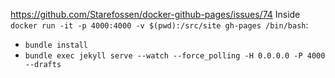 https://github.com/Starefossen/docker-github-pages/issues/74
Inside `docker run -it -p 4000:4000 -v $(pwd):/src/site gh-pages /bin/bash`:
* `bundle install`
* `bundle exec jekyll serve --watch --force_polling -H 0.0.0.0 -P 4000 --drafts`
